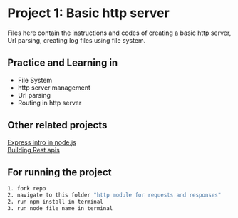 # Project 1: Basic http server
Files here contain the instructions and codes of creating a basic http server, Url parsing, creating log files using file system.

## Practice and Learning in

* File System
* http server management
* Url parsing
* Routing in http server

## Other related projects
[Express intro in node.js](https://github.com/vrmrohit23/learn-nodejs/tree/main/Express%20first%20use)<br/>
[Building Rest apis](https://github.com/vrmrohit23/learn-nodejs/tree/main/building%20rest%20apis)

## For running the project
```bash
1. fork repo
2. navigate to this folder "http module for requests and responses"
2. run npm install in terminal
3. run node file name in terminal
```
